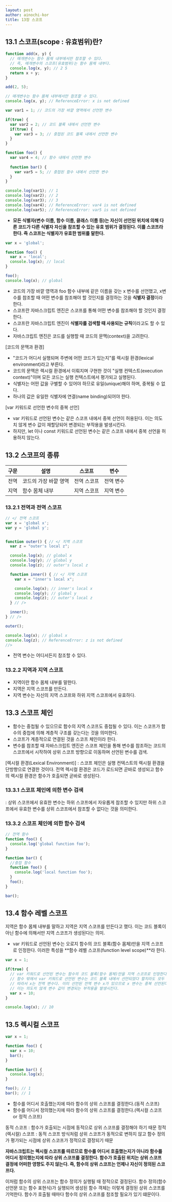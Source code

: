 ```yaml
---
layout: post
author: ainochi-kor
title: 13장 스코프
---
```


## 13.1 스코프(scope : 유효범위)란?
``` js
function add(x, y) {
  // 매개변수는 함수 몸체 내부에서만 참조할 수 있다.
  // 즉, 매개변수의 스코프(유효범위)는 함수 몸체 내부다.
  console.log(x, y); // 2 5
  return x + y;
}

add(2, 5);

// 매개변수는 함수 몸체 내부에서만 참조할 수 있다.
console.log(x, y); // ReferenceError: x is not defined
```

``` js
var var1 = 1; // 코드의 가장 바깥 영역에서 선언한 변수

if(true) {
  var var2 = 2; // 코드 블록 내에서 선언한 변수
  if(true) {
    var var3 = 3; // 중첩된 코드 블록 내에서 선언한 변수
  }
}

function foo() {
  var var4 = 4; // 함수 내에서 선언한 변수
  
  function bar() {
    var var5 = 5; // 중첩된 함수 내에서 선언한 변수
  }
}

console.log(var1); // 1
console.log(var2); // 2
console.log(var3); // 3
console.log(var4); // ReferenceError: var4 is not defined
console.log(var5); // ReferenceError: var5 is not defined
```

- **모든 식별자(변수 이름, 함수 이름, 클래스 이름 등)는 자신이 선언된 위치에 의해 다른 코드가 다른 식별자 자신을 참조할 수 있는 유효 범위가 결정된다. 이를 스코프라 한다. 즉 스코프는 식별자가 유효한 범위를 말한다.**

``` js
var x = 'global';

function foo() {
  var x = 'local';
  console.log(x); // local
}

foo();
console.log(x); // global
```

- 코드의 가장 바깥 영역과 foo 함수 내부에 같은 이름을 갖는 x 변수를 선언했고, x변수를 참조할 때 어떤 변수를 참조해야 할 것인지를 결정하는 것을 **식별자 결정**이라 한다.
- 스코프란 자바스크립트 엔진은 스코프를 통해 어떤 변수를 참조해야 할 것인지 결정한다. 
- 스코프란 자바스크립트 엔진이 **식별자를 검색할 때 사용되는 규칙**이라고도 할 수 있다.
- 자바스크립트 엔진은 코드를 실행할 때 코드의 문맥(context)을 고려한다.

[코드의 문맥과 환경]
- "코드가 어디서 실행되며 주변에 어떤 코드가 있는지"를 렉시컬 환경(lexical environment)라고 부른다.
- 코드의 문맥은 렉시컬 환경에서 이뤄지며 구현한 것이 "실행 컨텍스트(execution context)"이며 모든 코드는 실행 컨텍스트에서 평가되고 실행된다.
- 식별자는 어떤 값을 구별할 수 있어야 하므로 유일(unique)해야 하며, 중복될 수 없다.
- 하나의 값은 유일한 식별자에 연결(name binding)되어야 한다.

[var 키워드로 선언한 변수의 중복 선언]
- var 키워드로 선언된 변수는 같은 스코프 내에서 중복 선언이 허용된다. 이는 의도치 않게 변수 값이 재할당되어 변경되는 부작용을 발생시킨다.
- 하지만, let 이나 const 키워드로 선언된 변수는 같은 스코프 내에서 중복 선언을 허용하지 않는다.

## 13.2 스코프의 종류

구문|설명|스코프|변수|
---|-------------|--------|-------|
전역|코드의 가장 바깥 영역|전역 스코프|전역 변수|
지역|함수 몸체 내부|지역 스코프|지역 변수|

### 13.2.1 전역과 전역 스코프
``` js
// </ 전역 스코프
var x = 'global x';
var y = 'global y';


function outer() { // </ 지역 스코프
  var z = "outer's local z";

  console.log(x); // global x
  console.log(y); // global y
  console.log(z); // outer's local z

  function inner() { // </ 지역 스코프
    var x = "inner's local x";

    console.log(x); // inner's local x
    console.log(y); // global y
    console.log(z); // outer's local z
  } // />

  inner();
} // />

outer();

console.log(x); // global x
console.log(z); // ReferenceError: z is not defined
//>
```
- 전역 변수는 어디서든지 참조할 수 있다.

### 13.2.2 지역과 지역 스코프
- 지역이란 함수 몸체 내부를 말한다.
- 지역은 지역 스코프를 만든다.
- 지역 변수는 자신의 지역 스코프와 하위 지역 스코프에서 유효하다.

## 13.3 스코프 체인
- 함수는 중첩될 수 있으므로 함수의 지역 스코프도 중첩될 수 있다. 이는 스코프가 함수의 중첩에 의해 계층적 구조를 갖는다는 것을 의미한다.
- 스코프가 계층적으로 연결된 것을 스코프 체인이라 한다.
- 변수를 참조할 때 자바스크립트 엔진은 스코프 체인을 통해 변수를 참조하는 코드의 스코프에서 시작하여 상위 스코프 방향으로 이동하며 선언된 변수를 검색.

[렉시컬 환경(Lexical Environment)]
: 스코프 체인은 실행 컨텍스트의 렉시컬 환경을 단방향으로 연결한 것이다. 전역 렉시컬 환경은 코드가 로드되면 곧바로 생성되고 함수의 렉시컬 환경은 함수가 호출되면 곧바로 생성된다.

### 13.3.1 스코프 체인에 의한 변수 검색
: 상위 스코프에서 유효한 변수는 하위 스코프에서 자유롭게 참조할 수 있지만 하위 스코프에서 유효한 변수를 상위 스코프에서 참조할 수 없다는 것을 의미한다.

### 13.3.2 스코프 체인에 의한 함수 검색

``` js
// 전역 함수
function foo() {
  console.log('global function foo');
}

function bar() {
  //중첩 함수
  function foo() {
    console.log('local function foo');
  }
  foo();
}

bar();
```

## 13.4 함수 레벨 스코프
지역은 함수 몸체 내부를 말하고 지역은 지역 스코프를 만든다고 했다. 이는 코드 블록이 아닌 함수에 의해서만 지역 스코프가 생성된다는 의미.
- var 키워드로 선언된 변수는 오로지 함수의 코드 블록(함수 몸체)만을 지역 스코프로 인정한다. 이러한 특성을 **함수 레벨 스코프(function level scope)**라 한다.

``` js
var x = 1;

if(true) {
  // var 키워드로 선언된 변수는 함수의 코드 블록(함수 몸체)만을 지역 스코프로 인정한다.
  // 함수 밖에서 var 키워드로 선언된 변수는 코드 블록 내에서 선언되었다 할지라도 모두 지역 변수다
  // 따라서 x는 전역 변수다. 이미 선언된 전역 변수 x가 있으므로 x 변수는 중복 선언된다.
  // 이는 의도치 않게 변수 값이 변경되는 부작용을 발생시킨다.
  var x = 10;
}

console.log(x); // 10
```


## 13.5 렉시컬 스코프

``` js 
var x = 1;

function foo() {
  var x = 10;
  bar();
}

function bar() {
  console.log(x);
}

foo(); // 1
bar(); // 1
```

- 함수를 어디서 호출했는지에 따라 함수의 상위 스코프를 결정한다.(동적 스코프)
- 함수를 어디서 정의했는지에 따라 함수의 상위 스코프를 결정한다.(렉시컬 스코프 or 정적 스코프)

동적 스코프 : 함수가 호출되는 시점에 동적으로 상위 스코프를 결정해야 하기 때문
정적(렉시컬) 스코프 : 동적 스코프 방식처럼 상위 스코프가 동적으로 변하지 않고 함수 정의가 평가되는 시점에 상위 스코프가 정적으로 결정되기 때문

**자바스크립트는 렉시컬 스코프를 따르므로 함수를 어디서 호출했는지가 아니라 함수를 어디서 정의했는지에 따라 상위 스코프를 결정한다. 함수가 호출된 위치는 상위 스코프 결정에 어떠한 영향도 주지 않는다. 즉, 함수의 상위 스코프는 언제나 자신이 정의된 스코프다.**

이처럼 함수의 상위 스코프는 함수 정의가 실행될 때 정적으로 결정된다. 함수 정의(함수 선언문 또는 함수 표현식)가 실행되어 생성된 함수 객체는 이렇게 결정된 상위 스코프를 기억한다. 함수가 호출될 때마다 함수의 상위 스코프를 참조할 필요가 있기 떄문이다.

